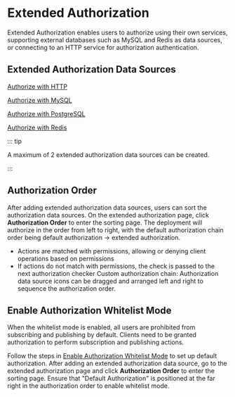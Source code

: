 # Extended Authorization

Extended Authorization enables users to authorize using their own services, supporting external databases such as MySQL and Redis as data sources, or connecting to an HTTP service for authorization authentication.

## Extended Authorization Data Sources

[Authorize with HTTP](./http_authz.md)

[Authorize with MySQL](./mysql_authz.md)

[Authorize with PostgreSQL](./pgsql_authz.md)

[Authorize with Redis](./redis_authz.md)

::: tip

A maximum of 2 extended authorization data sources can be created. 

:::

## Authorization Order

After adding extended authorization data sources, users can sort the authorization data sources. On the extended authorization page, click **Authorization Order** to enter the sorting page. The deployment will authorize in the order from left to right, with the default authorization chain order being default authorization -> extended authorization.

- Actions are matched with permissions, allowing or denying client operations based on permissions
- If actions do not match with permissions, the check is passed to the next authorization checker Custom authorization chain: Authorization data source icons can be dragged and arranged left and right to sequence the authorization order.

## Enable Authorization Whitelist Mode

When the whitelist mode is enabled, all users are prohibited from subscribing and publishing by default. Clients need to be granted authorization to perform subscription and publishing actions.

Follow the steps in [Enable Authorization Whitelist Mode](./default_authz.md#enable-authorization-whitelist-mode) to set up default authorization. After adding an extended authorization data source, go to the extended authorization page and click **Authorization Order** to enter the sorting page. Ensure that "Default Authorization" is positioned at the far right in the authorization order to enable whitelist mode.